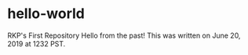 # hello-world
RKP's First Repository
Hello from the past!  This was written on June 20, 2019 at 1232 PST.
